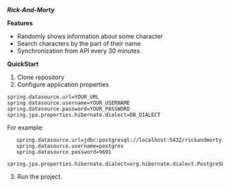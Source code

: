 ***Rick-And-Morty***

**Features**
- Randomly shows information about some character
- Search characters by the part of their name
- Synchronization from API every 30 minutes

**QuickStart**

1. Clone repository
2. Configure application properties

```
spring.datasource.url=YOUR_URL
spring.datasource.username=YOUR_USERNAME
spring.datasource.password=YOUR_PASSWORD
spring.jpa.properties.hibernate.dialect=DB_DIALECT
```

For example:

```
   spring.datasource.url=jdbc:postgresql://localhost:5432/rickandmorty
   spring.datasource.username=postgres
   spring.datasource.password=9691
   spring.jpa.properties.hibernate.dialect=org.hibernate.dialect.PostgreSQLDialect
```

3. Run the project.

